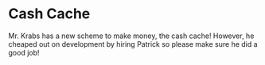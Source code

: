 # Cash Cache

Mr. Krabs has a new scheme to make money, the cash cache! However, he cheaped out on development by hiring Patrick so please make sure he did a good job!


